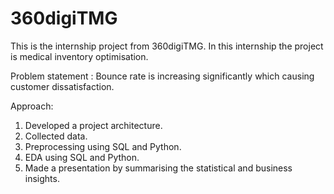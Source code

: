 # 360digiTMG

This is the internship project from 360digiTMG. In this internship the project is medical inventory optimisation.

Problem statement : Bounce rate is increasing significantly which causing customer dissatisfaction.

Approach:

1. Developed a project architecture.
2. Collected data.
3. Preprocessing using SQL and Python.
4. EDA using SQL and Python.
5. Made a presentation by summarising the statistical and business insights.
